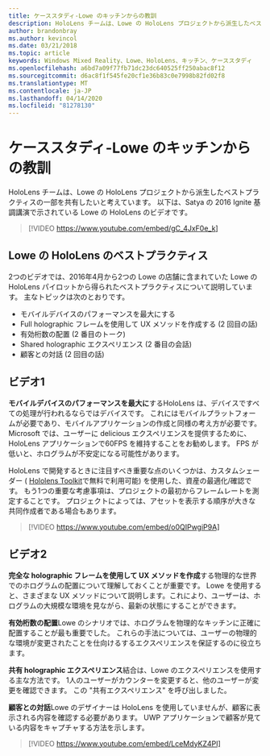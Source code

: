 ```yaml
---
title: ケーススタディ-Lowe のキッチンからの教訓
description: HoloLens チームは、Lowe の HoloLens プロジェクトから派生したベストプラクティスの一部を共有したいと考えています。
author: brandonbray
ms.author: kevincol
ms.date: 03/21/2018
ms.topic: article
keywords: Windows Mixed Reality、Lowe、HoloLens、キッチン、ケーススタディ
ms.openlocfilehash: a6bd7a09f77fb71dc23dc640525ff250abac8f12
ms.sourcegitcommit: d6ac8f1f545fe20cf1e36b83c0e7998b82fd02f8
ms.translationtype: MT
ms.contentlocale: ja-JP
ms.lasthandoff: 04/14/2020
ms.locfileid: "81278130"
---
```

# <a name="case-study---lessons-from-the-lowes-kitchen"></a>ケーススタディ-Lowe のキッチンからの教訓

HoloLens チームは、Lowe の HoloLens プロジェクトから派生したベストプラクティスの一部を共有したいと考えています。 以下は、Satya の 2016 Ignite 基調講演で示されている Lowe の HoloLens のビデオです。
<br>
>[!VIDEO https://www.youtube.com/embed/gC_4JxF0e_k]

## <a name="lowes-hololens-best-practices"></a>Lowe の HoloLens のベストプラクティス

2つのビデオでは、2016年4月から2つの Lowe の店舗に含まれていた Lowe の HoloLens パイロットから得られたベストプラクティスについて説明しています。 主なトピックは次のとおりです。
* モバイルデバイスのパフォーマンスを最大にする
* Full holographic フレームを使用して UX メソッドを作成する (2 回目の話)
* 有効桁数の配置 (2 番目のトーク)
* Shared holographic エクスペリエンス (2 番目の会話)
* 顧客との対話 (2 回目の話)

## <a name="video-1"></a>ビデオ1

**モバイルデバイスのパフォーマンスを最大に**するHoloLens は、デバイスですべての処理が行われるならではデバイスです。 これにはモバイルプラットフォームが必要であり、モバイルアプリケーションの作成と同様の考え方が必要です。 Microsoft では、ユーザーに delicious エクスペリエンスを提供するために、HoloLens アプリケーションで60FPS を維持することをお勧めします。 FPS が低いと、ホログラムが不安定になる可能性があります。

HoloLens で開発するときに注目すべき重要な点のいくつかは、カスタムシェーダー ( [Hololens Toolkit](https://github.com/Microsoft/HoloToolkit-Unity)で無料で利用可能) を使用した、資産の最適化/確認です。 もう1つの重要な考慮事項は、プロジェクトの最初からフレームレートを測定することです。 プロジェクトによっては、アセットを表示する順序が大きな共同作成者である場合もあります。
<br>
>[!VIDEO https://www.youtube.com/embed/o0QIPwgiP9A]

## <a name="video-2"></a>ビデオ2

**完全な holographic フレームを使用して UX メソッドを作成**する物理的な世界でのホログラムの配置について理解しておくことが重要です。 Lowe を使用すると、さまざまな UX メソッドについて説明します。これにより、ユーザーは、ホログラムの大規模な環境を見ながら、最新の状態にすることができます。

**有効桁数の配置**Lowe のシナリオでは、ホログラムを物理的なキッチンに正確に配置することが最も重要でした。 これらの手法については、ユーザーの物理的な環境が変更されたことを仕向けるするエクスペリエンスを保証するのに役立ちます。

**共有 holographic エクスペリエンス**結合は、Lowe のエクスペリエンスを使用する主な方法です。 1人のユーザーがカウンターを変更すると、他のユーザーが変更を確認できます。 この "共有エクスペリエンス" を呼び出しました。

**顧客との対話**Lowe のデザイナーは HoloLens を使用していませんが、顧客に表示される内容を確認する必要があります。 UWP アプリケーションで顧客が見ている内容をキャプチャする方法を示します。
<br>
>[!VIDEO https://www.youtube.com/embed/LceMdyKZ4PI]
